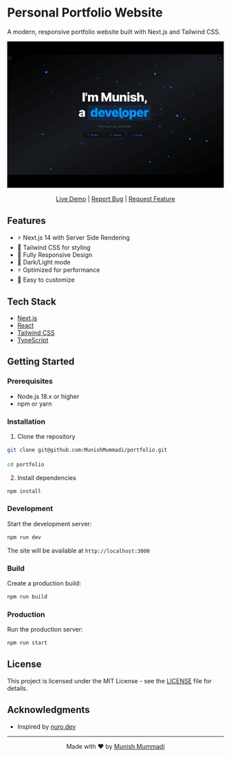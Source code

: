   # Personal Portfolio Website

  A modern, responsive portfolio website built with Next.js and Tailwind CSS.
<div align="center">
  <a href="https://munishdev.fun" target="_blank">
    <img alt='Portfolio Website Screenshot' src="./public/Screenshot.png" />
  </a>
  
  [Live Demo](https://munishdev.fun) | [Report Bug](https://github.com/MunishMummadi/portfolio/issues) | [Request Feature](https://github.com/MunishMummadi/portfolio/issues)
</div>

## Features

- ⚡️ Next.js 14 with Server Side Rendering
- 🎨 Tailwind CSS for styling
- 📱 Fully Responsive Design
- 🌙 Dark/Light mode
- ⚡ Optimized for performance
- 🔧 Easy to customize

## Tech Stack

- [Next.js](https://nextjs.org/)
- [React](https://reactjs.org/)
- [Tailwind CSS](https://tailwindcss.com/)
- [TypeScript](https://www.typescriptlang.org/)

## Getting Started

### Prerequisites

- Node.js 18.x or higher
- npm or yarn

### Installation

1. Clone the repository
```bash
git clone git@github.com:MunishMummadi/portfolio.git

cd portfolio

```

2. Install dependencies
```bash
npm install

```

### Development

Start the development server:
```bash
npm run dev
```

The site will be available at `http://localhost:3000`

### Build

Create a production build:
```bash
npm run build
```

### Production

Run the production server:
```bash
npm run start
```


## License

This project is licensed under the MIT License - see the [LICENSE](LICENSE) file for details.

## Acknowledgments

- Inspired by [nuro.dev](https://github.com/NuroDev/nuro.dev)

---

<div align="center">
  Made with ❤️ by <a href="https://munishdev.fun">Munish Mummadi</a>
</div>
